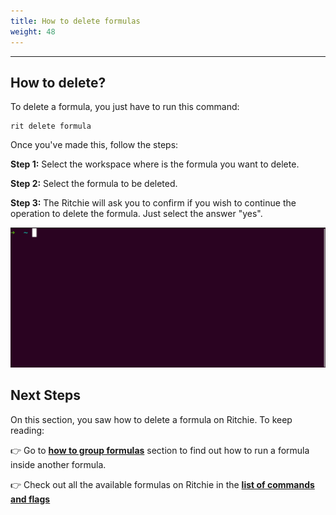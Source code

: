 ```yaml
---
title: How to delete formulas
weight: 48
---
```


---

## How to delete?

To delete a formula, you just have to run this command:

```text
rit delete formula
```

Once you've made this, follow the steps: 

**Step 1:** Select the workspace where is the formula you want to delete.

**Step 2:** Select the formula to be deleted.

**Step 3:** The Ritchie will ask you to confirm if you wish to continue the operation to delete the formula. Just select the answer "yes". 

![](/docs/delete-formula.gif)

## Next Steps

On this section, you saw how to delete a formula on Ritchie. To keep reading: 

👉 Go to [**how to group formulas**](/docs-ritchie/tutorials/formulas/how-to-group-formulas/) section to find out how to run a formula inside another formula.

👉 Check out all the available formulas on Ritchie in the [**list of commands and flags**](/docs-ritchie/reference/list-of-commands-and-flags/)
